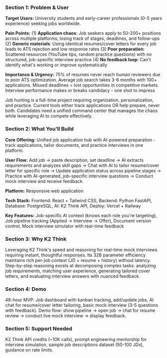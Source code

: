 ### Section 1: Problem & User

**Target Users:** University students and early-career professionals (0-5 years experience) seeking jobs worldwide.

**Pain Points:** (1) **Application chaos**: Job seekers apply to 50-200+ positions across multiple platforms, losing track of stages, deadlines, and follow-ups (2) **Generic materials**: Using identical resumes/cover letters for every job leads to ATS rejection and low response rates (3) **Poor preparation**: Scattered resources (YouTube tips, random practice questions) with no structured, job-specific interview practice (4) **No feedback loop**: Can't identify what's working or improve systematically

**Importance & Urgency:** 75% of resumes never reach human reviewers due to poor ATS optimization. Average job search takes 3-6 months with 100+ applications. Missed deadlines = lost opportunities in competitive markets. Interview performance makes or breaks candidacy - one shot to impress

Job hunting is a full-time project requiring organization, personalization, and practice. Current tools either track applications OR help prepare, never both. Candidates need a unified command center that manages the chaos while leveraging AI to compete effectively.

### Section 2: What You'll Build

**Core Offering:** Unified job application hub with AI-powered preparation - track applications, tailor documents, and practice interviews in one platform.

**User Flow:** Add job → paste description, set deadline → AI extracts requirements and analyzes skill gaps → Chat with AI to tailor resume/cover letter for specific role → Update application status across pipeline stages → Practice with AI-generated, job-specific interview questions → Conduct mock interview and receive feedback

**Platform:** Responsive web application

**Tech Stack:** Frontend: React + Tailwind CSS, Backend: Python FastAPI, Database: PostgreSQL, AI: K2 Think API, Deploy: Vercel + Railway

**Key Features:** Job-specific AI context (knows each role you're targeting), Job pipeline tracking (Applied → Interview → Offer), Document version control, Mock interview simulator with real-time feedback

### Section 3: Why K2 Think

Leveraging K2 Think's speed and reasoning for real-time mock interviews requiring instant, thoughtful responses. Its 32B parameter efficiency maintains rich per-job context (JD + resume + history) without latency. Step-by-step reasoning excels at decomposing complex tasks: analyzing job requirements, matching user experience, generating tailored cover letters, and evaluating interview answers with nuanced feedback.

### Section 4: Demo

48-hour MVP: Job dashboard with kanban tracking, add/update jobs, AI chat for resume/cover letter tailoring, basic mock interview (3-5 questions with feedback). Demo flow: show pipeline → open job → chat for resume review → conduct live mock interview → display feedback.

### Section 5: Support Needed

K2 Think API credits (~10K calls), prompt engineering mentorship for interview simulation, sample job descriptions dataset (50-100 JDs), guidance on rate limits.
